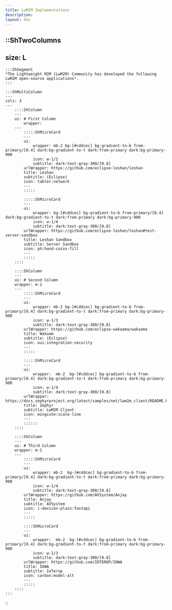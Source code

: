 ```yaml
---
title: LwM2M Implementations
description:
layout: doc
---
```


::ShTwoColumns
---
size: L
---

    :::ShSegment
    *The Lightweight M2M (LwM2M) Community has developed the following LwM2M open-source applications*.
    :::

    :::ShMultiColumn
    ---
    cols: 3
    ---
        ::::ShColumn 
        --- 
        ui: # First Column
            wrapper: 
        ---
            :::::ShMicroCard
            ---
            ui:
                wrapper: mb-2 bg-[#cddcec] bg-gradient-to-b from-primary/[0.4] dark:bg-gradient-to-t dark:from-primary dark:bg-primary-900
                icon: w-1/2
                subtitle: dark:text-gray-300/[0.8]
            urlWrapper: https://github.com/eclipse-leshan/leshan
            title: Leshan
            subtitle: (Eclipse)
            icon: tabler:network
            ---
            :::::

            :::::ShMicroCard
            ---
            ui:
                wrapper: bg-[#cddcec] bg-gradient-to-b from-primary/[0.4] dark:bg-gradient-to-t dark:from-primary dark:bg-primary-900     
                icon: w-1/4
                subtitle: dark:text-gray-300/[0.8]
            urlWrapper: https://github.com/eclipse-leshan/leshan#test-server-sandbox
            title: Leshan Sandbox
            subtitle: Server Sandbox
            icon: ph:hand-coins-fill
            ---
            :::::
        ::::

        ::::ShColumn 
        --- 
        ui: # Second Column
        wrapper: m-1 
        ---
            :::::ShMicroCard
            ---
            ui:
                wrapper: mb-2 bg-[#cddcec] bg-gradient-to-b from-primary/[0.4] dark:bg-gradient-to-t dark:from-primary dark:bg-primary-900   
                icon: w-1/3 
                subtitle: dark:text-gray-300/[0.8]
            urlWrapper: https://github.com/eclipse-wakaama/wakaama
            title: Wakaam
            subtitle: (Eclipse)
            icon: oui:integration-security
            ---
            :::::
            
            :::::ShMicroCard
            ---
            ui:
                wrapper:  mb-2  bg-[#cddcec] bg-gradient-to-b from-primary/[0.4] dark:bg-gradient-to-t dark:from-primary dark:bg-primary-900   
                icon: w-1/4
                subtitle: dark:text-gray-300/[0.8]   
            urlWrapper: https://docs.zephyrproject.org/latest/samples/net/lwm2m_client/README.html
            title: Zephyr
            subtitle: LwM2M Client
            icon: mingcute:scale-line
            ---
            ::::::
        ::::

        ::::ShColumn 
        --- 
        ui: # Third Column
        wrapper: m-1 
        ---
            :::::ShMicroCard
            ---
            ui:
                wrapper: mb-2  bg-[#cddcec] bg-gradient-to-b from-primary/[0.4] dark:bg-gradient-to-t dark:from-primary dark:bg-primary-900     
                icon: w-1/4
                subtitle: dark:text-gray-300/[0.8]
            urlWrapper: https://github.com/AVSystem/Anjay
            title: Anjay
            subtitle: AVSystem
            icon: i-devicon-plain:fastapi
            ---
            :::::
        
            ::::ShMicroCard
            ---
            ui:
                wrapper:  mb-2  bg-[#cddcec] bg-gradient-to-b from-primary/[0.4] dark:bg-gradient-to-t dark:from-primary dark:bg-primary-900       
                icon: w-1/3
                subtitle: dark:text-gray-300/[0.8]
            urlWrapper: https://github.com/IOTEROP/IOWA
            title: IOWA
            subtitle: IoTerop
            icon: carbon:model-alt
            ---
            :::::
        ::::
    :::
::
